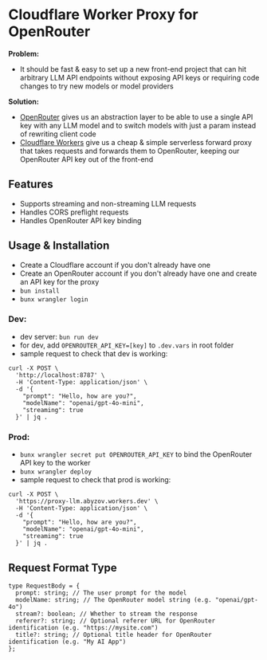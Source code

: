 # Cloudflare Worker Proxy for OpenRouter

**Problem:**

- It should be fast & easy to set up a new front-end project that can hit arbitrary LLM API endpoints without exposing API keys or requiring code changes to try new models or model providers

**Solution:**

- [OpenRouter](https://openrouter.ai/) gives us an abstraction layer to be able to use a single API key with any LLM model and to switch models with just a param instead of rewriting client code
- [Cloudflare Workers](https://workers.cloudflare.com/) give us a cheap & simple serverless forward proxy that takes requests and forwards them to OpenRouter, keeping our OpenRouter API key out of the front-end

## Features

- Supports streaming and non-streaming LLM requests
- Handles CORS preflight requests
- Handles OpenRouter API key binding

## Usage & Installation

- Create a Cloudflare account if you don't already have one
- Create an OpenRouter account if you don't already have one and create an API key for the proxy
- `bun install`
- `bunx wrangler login`

### Dev:

- dev server: `bun run dev`
- for dev, add `OPENROUTER_API_KEY=[key]` to `.dev.vars` in root folder
- sample request to check that dev is working:

```
curl -X POST \
  'http://localhost:8787' \
  -H 'Content-Type: application/json' \
  -d '{
    "prompt": "Hello, how are you?",
    "modelName": "openai/gpt-4o-mini",
    "streaming": true
  }' | jq .
```

### Prod:

- `bunx wrangler secret put OPENROUTER_API_KEY` to bind the OpenRouter API key to the worker
- `bunx wrangler deploy`
- sample request to check that prod is working:

```
curl -X POST \
  'https://proxy-llm.abyzov.workers.dev' \
  -H 'Content-Type: application/json' \
  -d '{
    "prompt": "Hello, how are you?",
    "modelName": "openai/gpt-4o-mini",
    "streaming": true
  }' | jq .
```

## Request Format Type

```
type RequestBody = {
  prompt: string; // The user prompt for the model
  modelName: string; // The OpenRouter model string (e.g. "openai/gpt-4o")
  stream?: boolean; // Whether to stream the response
  referer?: string; // Optional referer URL for OpenRouter identification (e.g. "https://mysite.com")
  title?: string; // Optional title header for OpenRouter identification (e.g. "My AI App")
};
```
